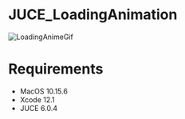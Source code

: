 # JUCE_LoadingAnimation

![LoadingAnimeGif](https://user-images.githubusercontent.com/41986704/97211308-30a43080-1802-11eb-8bbe-0915e7316dd7.gif)

# Requirements
- MacOS 10.15.6
- Xcode 12.1
- JUCE 6.0.4
